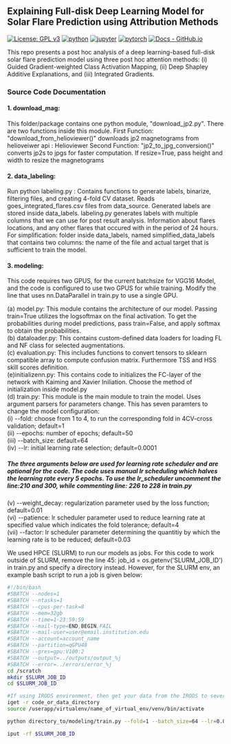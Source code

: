 ## Explaining Full-disk Deep Learning Model for Solar Flare Prediction using Attribution Methods

[![License: GPL v3](https://img.shields.io/badge/License-GPLv3-blue.svg)](LICENSE) 
[![python](https://img.shields.io/badge/Python-3.7.11-3776AB.svg?style=flat&logo=python&logoColor=white)](https://www.python.org)
[![jupyter](https://img.shields.io/badge/Jupyter-Notebook-F37626.svg?style=flat&logo=Jupyter)](https://jupyterlab.readthedocs.io/en/stable)
[![pytorch](https://img.shields.io/badge/PyTorch-1.10.0-EE4C2C.svg?style=flat&logo=pytorch)](https://pytorch.org)
[![Docs - GitHub.io](https://img.shields.io/static/v1?logo=captum&style=flat&color=pink&label=lib&message=captum-0.5.0)](https://captum.ai/)

This repo presents a post hoc analysis of a deep learning-based full-disk solar flare prediction model using three post hoc attention methods: (i) Guided Gradient-weighted Class Activation Mapping, (ii) Deep Shapley Additive Explanations, and (iii) Integrated Gradients.

### Source Code Documentation

#### 1. download_mag:
This folder/package contains one python module, "download_jp2.py". There are two functions inside this module. First Function: "download_from_helioviewer()" downloads jp2 magnetograms from helioveiwer api : Helioviewer Second Function: "jp2_to_jpg_conversion()" converts jp2s to jpgs for faster computation. If resize=True, pass height and width to resize the magnetograms

#### 2. data_labeling:
Run python labeling.py : Contains functions to generate labels, binarize, filtering files, and creating 4-fold CV dataset.
Reads goes_integrated_flares.csv files from data_source.
Generated labels are stored inside data_labels. 
labeling.py generates labels with multiple columns that we can use for post result analysis. Information about flares locations, and any other flares that occured with in the period of 24 hours.
For simplification:  folder inside data_labels, named simplified_data_labels that contains two columns: the name of the file and actual target that is sufficient to train the model.

#### 3. modeling:
 This code requires two GPUS, for the current batchsize for VGG16 Model, and the code is configured to use two GPUS for while training.
 Modify the line that uses nn.DataParallel in train.py to use a single GPU. 
 <br/>

(a) model.py: This module contains the architecture of our model. Passing train=True utilizes the logsoftmax on the final activation. To get the probabilities during model predictions, pass train=False, and apply softmax to obtain the probabilities.<br /> 
(b) dataloader.py: This contains custom-defined data loaders for loading FL and NF class for selected augmentations.<br /> 
(c) evaluation.py: This includes functions to convert tensors to sklearn compatible array to compute confusion matrix. Furthermore TSS and HSS skill scores definition.<br /> 
(e)initializenn.py: This contains code to initializes the FC-layer of the network with Kaiming and Xavier Iniliation. Choose the method of initialization inside model.py<br /> 
(d) train.py: This module is the main module to train the model. Uses argument parsers for parameters change. This has seven paramters to change the model configuration:<br /> 
(i) --fold: choose from 1 to 4, to run the corresponding fold in 4CV-cross validation; default=1<br /> 
(ii) --epochs: number of epochs; default=50<br /> 
(iii) --batch_size: default=64<br /> 
(iv) --lr: initial learning rate selection; default=0.0001<br /> 
##### The three arguments below are used for learning rate scheduler and are optional for the code. The code uses manual lr scheduling which halves the learning rate every 5 epochs. To use the lr_scheduler uncomment the line:210 and 300, while commenting line: 226 to 228 in train.py 
(v) --weight_decay: regularization parameter used by the loss function; default=0.01<br /> 
(vi) --patience: lr scheduler parameter used to reduce learning rate at specified value which indicates the fold tolerance; default=4<br /> 
(vii) --factor: lr scheduler parameter determining the quantitiy by which the learning rate is to be reduced; default=0.03<br /> 

We used HPCE (SLURM) to run our models as jobs. For this code to work outside of SLURM, remove the line 45: job_id = os.getenv('SLURM_JOB_ID') in train.py  and specify a directory instead. However, for the SLURM env, an example bash script to run a job is given below: <br /> 

```bash
#!/bin/bash
#SBATCH --nodes=1
#SBATCH --ntasks=1
#SBATCH --cpus-per-task=8
#SBATCH --mem=32gb
#SBATCH --time=1-23:59:59
#SBATCH --mail-type=END,BEGIN,FAIL
#SBATCH --mail-user=user@email.institution.edu
#SBATCH --account=account_name
#SBATCH --partition=qGPU48
#SBATCH --gres=gpu:V100:2
#SBATCH --output=../outputs/output_%j
#SBATCH --error=../errors/error_%j
cd /scratch
mkdir $SLURM_JOB_ID
cd $SLURM_JOB_ID

#If using IRODS environment, then get your data from the IRODS to sever
iget -r code_or_data_directory
source /userapp/virtualenv/name_of_virtual_env/venv/bin/activate

python directory_to/modeling/train.py --fold=1 --batch_size=64 --lr=0.00001 --weight_decay=0.0001 --max_lr=0.0001 --models alex

iput -rf $SLURM_JOB_ID
```

